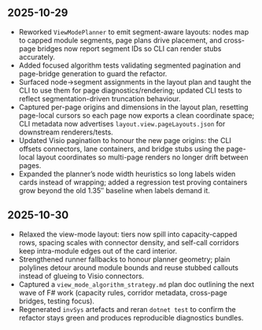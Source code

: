 ## 2025-10-29
- Reworked `ViewModePlanner` to emit segment-aware layouts: nodes map to capped module segments, page plans drive placement, and cross-page bridges now report segment IDs so CLI can render stubs accurately.
- Added focused algorithm tests validating segmented pagination and page-bridge generation to guard the refactor.
- Surfaced node→segment assignments in the layout plan and taught the CLI to use them for page diagnostics/rendering; updated CLI tests to reflect segmentation-driven truncation behaviour.
- Captured per-page origins and dimensions in the layout plan, resetting page-local cursors so each page now exports a clean coordinate space; CLI metadata now advertises `layout.view.pageLayouts.json` for downstream renderers/tests.
- Updated Visio pagination to honour the new page origins: the CLI offsets connectors, lane containers, and bridge stubs using the page-local layout coordinates so multi-page renders no longer drift between pages.
- Expanded the planner’s node width heuristics so long labels widen cards instead of wrapping; added a regression test proving containers grow beyond the old 1.35″ baseline when labels demand it.

## 2025-10-30
- Relaxed the view-mode layout: tiers now spill into capacity-capped rows, spacing scales with connector density, and self-call corridors keep intra-module edges out of the card interior.
- Strengthened runner fallbacks to honour planner geometry; plain polylines detour around module bounds and reuse stubbed callouts instead of glueing to Visio connectors.
- Captured a `view_mode_algorithm_strategy.md` plan doc outlining the next wave of F# work (capacity rules, corridor metadata, cross-page bridges, testing focus).
- Regenerated `invSys` artefacts and reran `dotnet test` to confirm the refactor stays green and produces reproducible diagnostics bundles.
